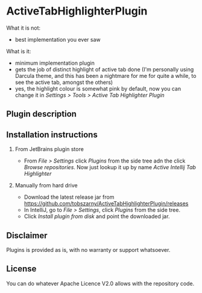 # ActiveTabHighlighterPlugin

What it is not:
- best implementation you ever saw

What is it:
- minimum implementation plugin
- gets the job of distinct highlight of active tab done (I'm personally using Darcula theme, and this has been 
  a nightmare for me for quite a while, to see the active tab, amongst the others)
- yes, the highlight colour is somewhat pink by default, now you can change it in *Settings > Tools > Active Tab Highlighter Plugin*
## Plugin description
<!-- Plugin description -->
<!-- Plugin description end -->

## Installation instructions

1. From JetBrains plugin store
   - From *File > Settings* click *Plugins* from the side tree adn the click *Browse repositories*. Now just lookup it up by name *Active Intellij Tab Highlighter* 

1. Manually from hard drive
   - Download the latest release jar from https://github.com/tobszarny/ActiveTabHighlighterPlugin/releases
   - In IntelliJ, go to *File > Settings*, click *Plugins* from the side tree.
   - Click *Install plugin from disk* and point the downloaded jar.
    
## Disclaimer

Plugins is provided as is, with no warranty or support whatsoever.
    
## License

You can do whatever Apache Licence V2.0 allows with the repository code.
